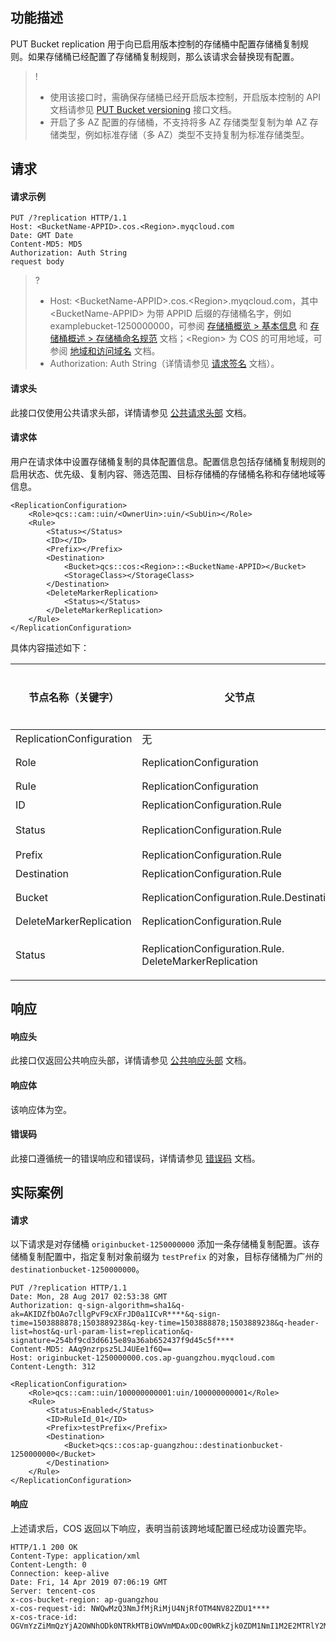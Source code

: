## 功能描述

PUT Bucket replication 用于向已启用版本控制的存储桶中配置存储桶复制规则。如果存储桶已经配置了存储桶复制规则，那么该请求会替换现有配置。

> !
>
> - 使用该接口时，需确保存储桶已经开启版本控制，开启版本控制的 API 文档请参见 [PUT Bucket versioning](https://cloud.tencent.com/document/product/436/19889)  接口文档。
> - 开启了多 AZ 配置的存储桶，不支持将多 AZ 存储类型复制为单 AZ 存储类型，例如标准存储（多 AZ）类型不支持复制为标准存储类型。

## 请求

#### 请求示例

```plaintext
PUT /?replication HTTP/1.1
Host: <BucketName-APPID>.cos.<Region>.myqcloud.com
Date: GMT Date
Content-MD5: MD5
Authorization: Auth String
request body
```

>? 
> - Host: &lt;BucketName-APPID>.cos.&lt;Region>.myqcloud.com，其中 &lt;BucketName-APPID> 为带 APPID 后缀的存储桶名字，例如 examplebucket-1250000000，可参阅 [存储桶概览 > 基本信息](https://cloud.tencent.com/document/product/436/48921#.E5.9F.BA.E6.9C.AC.E4.BF.A1.E6.81.AF) 和 [存储桶概述 > 存储桶命名规范](https://cloud.tencent.com/document/product/436/13312#.E5.AD.98.E5.82.A8.E6.A1.B6.E5.91.BD.E5.90.8D.E8.A7.84.E8.8C.83) 文档；&lt;Region> 为 COS 的可用地域，可参阅 [地域和访问域名](http://cloud.tencent.com/document/product/436/6224) 文档。
> - Authorization: Auth String（详情请参见 [请求签名](https://cloud.tencent.com/document/product/436/7778) 文档）。
> 

#### 请求头

此接口仅使用公共请求头部，详情请参见 [公共请求头部](https://cloud.tencent.com/document/product/436/7728) 文档。

#### 请求体

用户在请求体中设置存储桶复制的具体配置信息。配置信息包括存储桶复制规则的启用状态、优先级、复制内容、筛选范围、目标存储桶的存储桶名称和存储地域等信息。

```plaintext
<ReplicationConfiguration>
    <Role>qcs::cam::uin/<OwnerUin>:uin/<SubUin></Role>
    <Rule>
        <Status></Status>
        <ID></ID>
        <Prefix></Prefix>
        <Destination>
            <Bucket>qcs::cos:<Region>::<BucketName-APPID></Bucket>
            <StorageClass></StorageClass>
        </Destination>
        <DeleteMarkerReplication>
            <Status></Status>
        </DeleteMarkerReplication>
    </Rule>
</ReplicationConfiguration>
```

具体内容描述如下：

| 节点名称（关键字）       | 父节点                                    | 描述                                                         | 类型      | 是否必选 |
| ------------------------ | ----------------------------------------- | ------------------------------------------------------------ | --------- | -------- |
| ReplicationConfiguration | 无                                        | 说明所有复制配置信息                                       | Container | 是       |
| Role                     | ReplicationConfiguration                  | 发起者身份标示：`qcs::cam::uin/<OwnerUin>:uin/<SubUin>`      | String    | 是       |
| Rule                     | ReplicationConfiguration                  | 具体配置信息，最多支持1000个                                 | Container | 是       |
| ID                       | ReplicationConfiguration.Rule             | 用来标注具体 Rule 的名称                                     | String    | 否       |
| Status                   | ReplicationConfiguration.Rule             | 标识 Rule 是否生效，枚举值：Enabled、Disabled                | String    | 是       |
| Prefix                   | ReplicationConfiguration.Rule             | 需要复制的对象前缀  | String    | 否       |
| Destination              | ReplicationConfiguration.Rule             | 目标存储桶信息                                               | Container | 是       |
| Bucket                   | ReplicationConfiguration.Rule.Destination | 资源标识符：<br>`qcs::cos:<Region>::<BucketName-APPID>`      | String    | 是       |
| DeleteMarkerReplication             | ReplicationConfiguration.Rule | 是否同步删除标记|Container    | 否       |
|Status             | ReplicationConfiguration.Rule. DeleteMarkerReplication | 是否同步删除标记，支持 `Disabled` 或 `Enabled`。默认值为 `Enabled`，即同步删除标记|String    | 否       |

## 响应

#### 响应头

此接口仅返回公共响应头部，详情请参见 [公共响应头部](https://cloud.tencent.com/document/product/436/7729) 文档。

#### 响应体

该响应体为空。

#### 错误码

此接口遵循统一的错误响应和错误码，详情请参见 [错误码](https://cloud.tencent.com/document/product/436/7730) 文档。

## 实际案例
#### 请求

以下请求是对存储桶 `originbucket-1250000000` 添加一条存储桶复制配置。该存储桶复制配置中，指定复制对象前缀为 `testPrefix` 的对象，目标存储桶为广州的 `destinationbucket-1250000000`。

```plaintext
PUT /?replication HTTP/1.1
Date: Mon, 28 Aug 2017 02:53:38 GMT
Authorization: q-sign-algorithm=sha1&q-ak=AKIDZfbOAo7cllgPvF9cXFrJD0a1ICvR****&q-sign-time=1503888878;1503889238&q-key-time=1503888878;1503889238&q-header-list=host&q-url-param-list=replication&q-signature=254bf9cd3d6615e89a36ab652437f9d45c5f****
Content-MD5: AAq9nzrpsz5LJ4UEe1f6Q==
Host: originbucket-1250000000.cos.ap-guangzhou.myqcloud.com
Content-Length: 312

<ReplicationConfiguration>
    <Role>qcs::cam::uin/100000000001:uin/100000000001</Role>
    <Rule>
        <Status>Enabled</Status>
        <ID>RuleId_01</ID>
        <Prefix>testPrefix</Prefix>
        <Destination>
            <Bucket>qcs::cos:ap-guangzhou::destinationbucket-1250000000</Bucket>
        </Destination>
    </Rule>
</ReplicationConfiguration>
```

#### 响应

上述请求后，COS 返回以下响应，表明当前该跨地域配置已经成功设置完毕。

```plaintext
HTTP/1.1 200 OK
Content-Type: application/xml
Content-Length: 0
Connection: keep-alive
Date: Fri, 14 Apr 2019 07:06:19 GMT
Server: tencent-cos
x-cos-bucket-region: ap-guangzhou
x-cos-request-id: NWQwMzQ3NmJfMjRiMjU4NjRfOTM4NV82ZDU1****
x-cos-trace-id: OGVmYzZiMmQzYjA2OWNhODk0NTRkMTBiOWVmMDAxODc0OWRkZjk0ZDM1NmI1M2E2MTRlY2MzZDhmNmI5MWI1OWE4OGMxZjNjY2JiNTBmMTVmMWY1MzAzYzkyZGQ2ZWM4MzUyZTg1NGRhNWY0NTJiOGUyNTViYzgyNzgxZTEwOTY=
```

